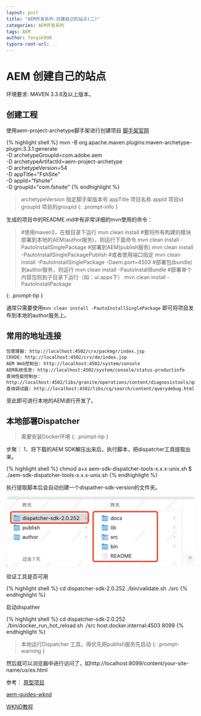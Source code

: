 ```yaml
---
layout: post
title: "AEM开发系列-创建自己的站点(二)"
categories: AEM开发系列
tags: AEM
author: fengsh998
typora-root-url: ..
---
```


# AEM 创建自己的站点

环境要求: MAVEN 3.3.6及以上版本。

## 创建工程

使用aem-project-archetype脚手架进行创建项目
[脚手架官网](https://github.com/adobe/aem-project-archetype)

{% highlight shell %}
mvn -B org.apache.maven.plugins:maven-archetype-plugin:3.3.1:generate \
 -D archetypeGroupId=com.adobe.aem \
 -D archetypeArtifactId=aem-project-archetype \
 -D archetypeVersion=54\
 -D appTitle="FshSite" \
 -D appId="fshsite" \
 -D groupId="com.fshsite"
{% endhighlight %}

> archetypeVersion 指定脚手架版本号
appTitle 项目名称
appId 项目id
groupId 项目的groupid
{: .prompt-info }

生成的项目中的README.md中有非常详细的mvn使用的命令：

> #使用maven3，在根目录下运行
> mvn clean install
> #要将所有构建的模块部署到本地的AEM(author服务)，则运行下面命令
> mvn clean install -PautoInstallSinglePackage
> #部署到AEM(publish服务)
> mvn clean install -PautoInstallSinglePackagePublish
> #或者使用端口指定
> mvn clean install -PautoInstallSinglePackage -Daem.port=4503
> #部署包(bundle)到author服务，则运行
> mvn clean install -PautoInstallBundle
> #部署单个内容包则到子目录下运行（如：ui.apps下）
> mvn clean install -PautoInstallPackage

{: .prompt-tip }

通常只需要使用`mvn clean install -PautoInstallSinglePackage` 即可将项目发布到本地的author服务上。

## 常用的地址连接

```
包管理器: http://localhost:4502/crx/packmgr/index.jsp
CRXDE: http://localhost:4502/crx/de/index.jsp
AEM Web控制台: http://localhost:4502/system/console
AEM系统信息: http://localhost:4502/system/console/status-productinfo
查询性能控制台: http://localhost:4502/libs/granite/operations/content/diagnosistools/queryPerformance.html
查询调试器: http://localhost:4502/libs/cq/search/content/querydebug.html
```

至此即可进行本地的AEM进行开发了。

## 本地部署Dispatcher

> 需要安装Docker环境
{: .prompt-tip }

步聚：
1、将下载的AEM SDK解压出来后，执行脚本，把dispatcher工具提取出来。

{% highlight shell %}
chmod a+x aem-sdk-dispatcher-tools-x.x.x-unix.sh
$ ./aem-sdk-dispatcher-tools-x.x.x-unix.sh
{% endhighlight %}

执行提取脚本后会自动创建一个dispather-sdk-version的文件夹。

![img](/assets/articles/aem/自己站点/dispather.jpg)

验证工具是否可用

{% highlight shell %}
cd dispatcher-sdk-2.0.252
./bin/validate.sh ./src
{% endhighlight %}

启动dispather

{% highlight shell %}
cd dispatcher-sdk-2.0.252
./bin/docker_run_hot_reload.sh ./src host.docker.internal:4503 8099
{% endhighlight %}

> 本地运行Dispatcher 工具，得优先把publish服务先启动
{: .prompt-warning }

然后就可以浏览器中进行访问了，如http://localhost:8099/content/your-site-name/us/es.html




参考：
[原型项目](https://experienceleague.adobe.com/zh-hans/docs/experience-manager-core-components/using/developing/archetype/overview)

[aem-guides-wknd](https://github.com/adobe/aem-guides-wknd)

[WKND教程](https://experienceleague.adobe.com/zh-hans/docs/experience-manager-learn/getting-started-wknd-tutorial-develop/overview)

